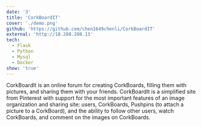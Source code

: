 ```yaml
---
date: '3'
title: 'CorkBoardIT'
cover: './demo.png'
github: 'https://github.com/chen1649chenli/CorkBoardIT'
external: 'http://18.208.208.13'
tech:
  - Flask
  - Python
  - Mysql
  - Docker
show: 'true'
---
```


CorkBoardIt is an online forum for creating CorkBoards, filling them with pictures, and sharing them with your friends. CorkBoardIt is a simplified site from Pinterest with support for the most important features of an image organization and sharing site: users, CorkBoards, Pushpins (to attach a picture to a CorkBoard), and the ability to follow other users, watch CorkBoards, and comment on the images on CorkBoards.
